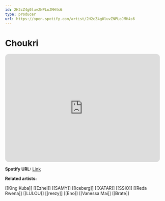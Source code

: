 ```yaml
---
id: 2H2cZ4g0luvZNPLoJMH4s6
type: producer
url: https://open.spotify.com/artist/2H2cZ4g0luvZNPLoJMH4s6
---
```

# Choukri

<iframe style="border-radius:12px" src="https://open.spotify.com/embed/artist/2H2cZ4g0luvZNPLoJMH4s6" width="100%" height="352" frameBorder="0" allowfullscreen="" allow="autoplay; clipboard-write; encrypted-media; fullscreen; picture-in-picture" loading="lazy"></iframe>

**Spotify URL:** [Link](https://open.spotify.com/artist/2H2cZ4g0luvZNPLoJMH4s6)

**Related artists:**

[[King Kuba]]
[[Ezhel]]
[[SAMY]]
[[Iceberg]]
[[XATAR]]
[[SSIO]]
[[Reda Rwena]]
[[LULOU]]
[[reezy]]
[[Eno]]
[[Vanessa Mai]]
[[Brate]]
